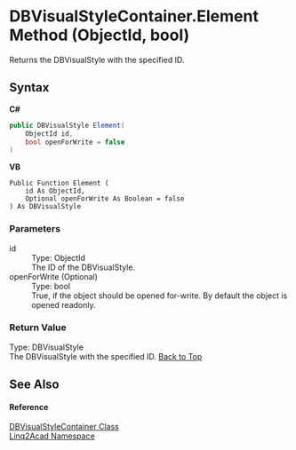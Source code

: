 # DBVisualStyleContainer.Element Method (ObjectId, bool)
 

Returns the DBVisualStyle with the specified ID.

## Syntax

**C#**<br />
``` C#
public DBVisualStyle Element(
	ObjectId id,
	bool openForWrite = false
)
```

**VB**<br />
``` VB
Public Function Element ( 
	id As ObjectId,
	Optional openForWrite As Boolean = false
) As DBVisualStyle
```


### Parameters
<dl><dt>id</dt><dd>Type: ObjectId<br />The ID of the DBVisualStyle.</dd><dt>openForWrite (Optional)</dt><dd>Type: bool<br />True, if the object should be opened for-write. By default the object is opened readonly.</dd></dl>

### Return Value
Type: DBVisualStyle<br />The DBVisualStyle with the specified ID.
<a href="#DBVisualStyleContainerElement-Method-ObjectId-bool">Back to Top</a>

## See Also


#### Reference
<a href="T_Linq2Acad_DBVisualStyleContainer.md#DBVisualStyleContainer-Class">DBVisualStyleContainer Class</a><br /><a href="N_Linq2Acad.md#Linq2Acad-Namespace">Linq2Acad Namespace</a><br />
